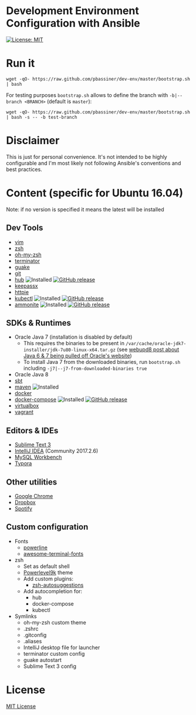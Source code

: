 Development Environment Configuration with Ansible
==================================================

[![License: MIT](https://img.shields.io/badge/license-MIT%20License-blue.svg)](https://raw.githubusercontent.com/pbassiner/dev-env/master/LICENSE)

# Run it
```shell
wget -qO- https://raw.github.com/pbassiner/dev-env/master/bootstrap.sh | bash
```
For testing purposes `bootstrap.sh` allows to define the branch with `-b|--branch <BRANCH>` (default is `master`):
```shell
wget -qO- https://raw.github.com/pbassiner/dev-env/master/bootstrap.sh | bash -s -- -b test-branch
```

# Disclaimer
This is just for personal convenience. It's not intended to be highly configurable and I'm most likely not following Ansible's conventions and best practices.

# Content (specific for Ubuntu 16.04)
Note: if no version is specified it means the latest will be installed

## Dev Tools
* [vim](http://www.vim.org/)
* [zsh](https://github.com/zsh-users/zsh)
* [oh-my-zsh](https://github.com/robbyrussell/oh-my-zsh)
* [terminator](https://launchpad.net/terminator/)
* [guake](https://github.com/Guake/guake/)
* [git](https://git-scm.com/)
* [hub](https://github.com/github/hub) ![Installed](https://img.shields.io/badge/current\-v2.2.9-blue.svg) [![GitHub release](https://img.shields.io/github/release/github/hub.svg?label=latest)](https://github.com/github/hub/releases/latest)
* [keepassx](https://www.keepassx.org/)
* [httpie](https://github.com/jkbrzt/httpie)
* [kubectl](https://github.com/kubernetes/kubernetes) ![Installed](https://img.shields.io/badge/current\-v1.8.1-blue.svg) [![GitHub release](https://img.shields.io/github/release/kubernetes/kubernetes.svg?label=latest)](https://github.com/kubernetes/kubernetes/releases/latest)
* [ammonite](https://github.com/lihaoyi/Ammonite) ![Installed](https://img.shields.io/badge/current\-v1.0.3-blue.svg) [![GitHub release](https://img.shields.io/github/release/lihaoyi/Ammonite.svg?label=latest)](https://github.com/lihaoyi/Ammonite/releases/latest)

## SDKs & Runtimes
* Oracle Java 7 (installation is disabled by default)
  * This requires the binaries to be present in `/var/cache/oracle-jdk7-installer/jdk-7u80-linux-x64.tar.gz` (see [webupd8 post about Java 6 & 7 being pulled off Oracle's website](http://www.webupd8.org/2017/06/why-oracle-java-7-and-6-installers-no.html))
  * To install Java 7 from the downloaded binaries, run `bootstrap.sh` including `-j7|--j7-from-downloaded-binaries true`
* Oracle Java 8
* [sbt](http://www.scala-sbt.org/)
* [maven](https://maven.apache.org/) ![Installed](https://img.shields.io/badge/current\-v3.5.0-blue.svg)
* [docker](https://www.docker.com/)
* [docker-compose](https://docs.docker.com/compose/) ![Installed](https://img.shields.io/badge/current\-v1.16.1-blue.svg) [![GitHub release](https://img.shields.io/github/release/docker/compose.svg?label=latest)](https://github.com/docker/compose/releases/latest)
* [virtualbox](https://www.virtualbox.org/)
* [vagrant](https://www.vagrantup.com/)

## Editors & IDEs
* [Sublime Text 3](https://www.sublimetext.com/)
* [IntelliJ IDEA](https://www.jetbrains.com/idea/) (Community 2017.2.6)
* [MySQL Workbench](https://www.mysql.com/products/workbench/)
* [Typora](https://typora.io/)

## Other utilities
* [Google Chrome](https://www.google.com/chrome/browser/desktop/index.html)
* [Dropbox](https://www.dropbox.com/)
* [Spotify](https://www.spotify.com)

## Custom configuration
* Fonts
    * [powerline](https://github.com/powerline/powerline)
    * [awesome-terminal-fonts](https://github.com/gabrielelana/awesome-terminal-fonts)
* zsh
    * Set as default shell
    * [Powerlevel9k](https://github.com/bhilburn/powerlevel9k) theme
    * Add custom plugins:
        * [zsh-autosuggestions](https://github.com/zsh-users/zsh-autosuggestions)
    * Add autocompletion for:
        * hub
        * docker-compose
        * kubectl
* Symlinks
    * oh-my-zsh custom theme
    * .zshrc
    * .gitconfig
    * .aliases
    * IntelliJ desktop file for launcher
    * terminator custom config
    * guake autostart
    * Sublime Text 3 config

# License
[MIT License](LICENSE)

